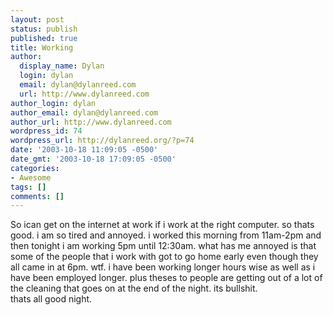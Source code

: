 ```yaml
---
layout: post
status: publish
published: true
title: Working
author:
  display_name: Dylan
  login: dylan
  email: dylan@dylanreed.com
  url: http://www.dylanreed.com
author_login: dylan
author_email: dylan@dylanreed.com
author_url: http://www.dylanreed.com
wordpress_id: 74
wordpress_url: http://dylanreed.org/?p=74
date: '2003-10-18 11:09:05 -0500'
date_gmt: '2003-10-18 17:09:05 -0500'
categories:
- Awesome
tags: []
comments: []
---
```

<p>So ican get on the internet at work if i work at the right computer. so thats good. i am so tired and annoyed. i worked this morning from 11am-2pm and then tonight i am working 5pm until 12:30am. what has me annoyed is that some of the people that i work with got to go home early even though they all came in at 6pm. wtf. i have been working longer hours wise as well as i have been employed longer. plus theses to people are getting out of a lot of the cleaning that goes on at the end of the night. its bullshit.<br />
thats all good night.</p>
